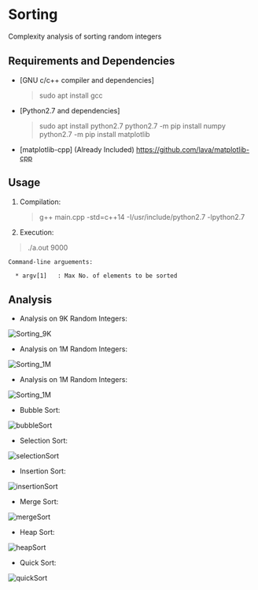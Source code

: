 # Sorting

Complexity analysis of sorting random integers

## Requirements and Dependencies

* [GNU c/c++ compiler and dependencies]
  > sudo apt install gcc

* [Python2.7 and dependencies]
  > sudo apt install python2.7
  > python2.7 -m pip install numpy
  > python2.7 -m pip install matplotlib

* [matplotlib-cpp] (Already Included)
    https://github.com/lava/matplotlib-cpp

## Usage

1. Compilation:

   > g++ main.cpp -std=c++14 -I/usr/include/python2.7 -lpython2.7

2. Execution:

  > ./a.out 9000

    Command-line arguements:
    
      * argv[1]   : Max No. of elements to be sorted       

## Analysis

* Analysis on 9K Random Integers:

![Sorting_9K](https://github.com/exceptionalism/sorting/blob/master/outputs/plot_9K_random.png)

* Analysis on 1M Random Integers:

![Sorting_1M](https://github.com/exceptionalism/sorting/blob/master/outputs/plot_1M_random.png)

* Analysis on 1M Random Integers:

![Sorting_1M](https://github.com/exceptionalism/sorting/blob/master/outputs/plot_1M_random.png)

* Bubble Sort:

![bubbleSort](https://github.com/exceptionalism/sorting/blob/master/outputs/bubbleSort.png)

* Selection Sort:

![selectionSort](https://github.com/exceptionalism/sorting/blob/master/outputs/selectionSort.png)

* Insertion Sort:

![insertionSort](https://github.com/exceptionalism/sorting/blob/master/outputs/insertionSort.png)

* Merge Sort:

![mergeSort](https://github.com/exceptionalism/sorting/blob/master/outputs/mergeSort.png)

* Heap Sort:

![heapSort](https://github.com/exceptionalism/sorting/blob/master/outputs/heapSort.png)

* Quick Sort:

![quickSort](https://github.com/exceptionalism/sorting/blob/master/outputs/quickSort.png)
